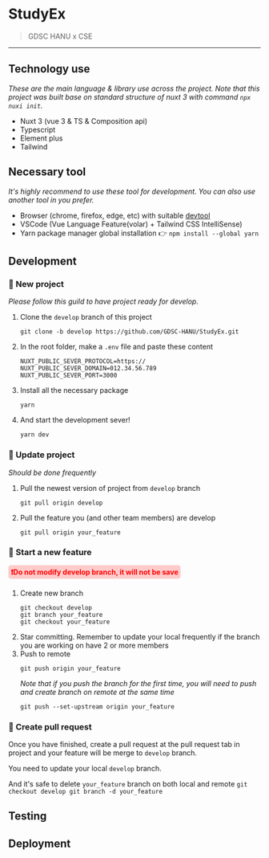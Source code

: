# StudyEx

> GDSC HANU x CSE
---
## Technology use
*These are the main language & library use across the project. Note that this project was built base on standard structure of nuxt 3 with command `npx nuxi init`.*

- Nuxt 3 (vue 3 & TS & Composition api)
- Typescript
- Element plus
- Tailwind

## Necessary tool
*It's highly recommend to use these tool for development. You can also use another tool in you prefer.*

- Browser (chrome, firefox, edge, etc) with suitable [devtool](https://devtools.vuejs.org/guide/installation.html)
- VSCode (Vue Language Feature(volar) + Tailwind CSS IntelliSense)
- Yarn package manager global installation 👉 `npm install --global yarn`

## Development

### 📄 New project
*Please follow this guild to have project ready for develop.*

1. Clone the `develop` branch of this project
    ```
    git clone -b develop https://github.com/GDSC-HANU/StudyEx.git
    ```
2. In the root folder, make a `.env` file and paste these content
    ```
    NUXT_PUBLIC_SEVER_PROTOCOL=https://
    NUXT_PUBLIC_SEVER_DOMAIN=012.34.56.789
    NUXT_PUBLIC_SEVER_PORT=3000
    ```
3. Install all the necessary package
    ```
    yarn
    ```
4. And start the development sever!
    ```
    yarn dev
    ```

### 📑 Update project
*Should be done frequently*
1. Pull the newest version of project from `develop` branch
    ```
    git pull origin develop
    ```
2. Pull the feature you (and other team members) are develop
    ```
    git pull origin your_feature
    ```

### 📑 Start a new feature

#### <span style="border-radius: 5px;padding: 5px;color: red;background: rgba(255, 0, 0, 0.2)">❗Do not modify develop branch, it will not be save</span>

1. Create new branch
    ```
    git checkout develop
    git branch your_feature
    git checkout your_feature
    ```
2. Star committing. Remember to update your local frequently if the branch you are working on have 2 or more members
3. Push to remote
    ```
    git push origin your_feature
    ```
    *Note that if you push the branch for the first time, you will need to push and create branch on remote at the same time*
    ```
    git push --set-upstream origin your_feature
    ```

### 📑 Create pull request
Once you have finished, create a pull request at the pull request tab in project and your feature will be merge to `develop` branch.

You need to update your local `develop` branch.

And it's safe to delete `your_feature` branch on both local and remote
    ```
    git checkout develop
    git branch -d your_feature
    ```
## Testing

## Deployment